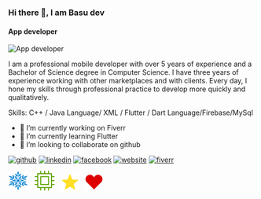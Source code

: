 ### Hi there 👋, I am Basu dev
#### App developer
![App developer](https://scontent.fdac34-1.fna.fbcdn.net/v/t1.6435-9/74705073_2499465000381410_4188818446294712320_n.jpg?_nc_cat=104&ccb=1-7&_nc_sid=09cbfe&_nc_eui2=AeGcXVZesaXvPHXQdZ86lkAWCYwhg3GtyUEJjCGDca3JQfWSmFlUjihKcpjHGfa1bMeKzZuOsm9h-DuKOmuIPrY_&_nc_ohc=P47F3k8ggKgAX9APm7_&_nc_ht=scontent.fdac34-1.fna&oh=00_AT9IUOrYIwienLYUE23zMvBEQfJciYxSUzoL64MZAikRJg&oe=62C68A30)

I am a professional mobile developer with over 5 years of experience and a Bachelor of Science degree in Computer Science. I have three years of experience working with other marketplaces and with clients. Every day, I hone my skills through professional practice to develop more quickly and qualitatively.

Skills: C++ / Java Language/ XML / Flutter / Dart Language/Firebase/MySql

- 🔭 I’m currently working on Fiverr 
- 🌱 I’m currently learning Flutter 
- 👯 I’m looking to collaborate on github 


[<img src='https://cdn.jsdelivr.net/npm/simple-icons@3.0.1/icons/github.svg' alt='github' height='40'>](https://github.com/https://github.com/Basu0369)  [<img src='https://cdn.jsdelivr.net/npm/simple-icons@3.0.1/icons/linkedin.svg' alt='linkedin' height='40'>](https://www.linkedin.com/in/basu-dev-827421155/)  [<img src='https://cdn.jsdelivr.net/npm/simple-icons@3.0.1/icons/facebook.svg' alt='facebook' height='40'>](https://www.facebook.com/basu0)  [<img src='https://cdn.jsdelivr.net/npm/simple-icons@3.0.1/icons/icloud.svg' alt='website' height='40'>](https://appknowlogy.com/)  [<img src='https://cdn.jsdelivr.net/npm/simple-icons@3.0.1/icons/fiverr.svg' alt='fiverr' height='40'>](https://www.fiverr.com/apps_developer1)  

<a href='https://archiveprogram.github.com/'><img src='https://raw.githubusercontent.com/acervenky/animated-github-badges/master/assets/acbadge.gif' width='40' height='40'></a> <a href='https://docs.github.com/en/developers'><img src='https://raw.githubusercontent.com/acervenky/animated-github-badges/master/assets/devbadge.gif' width='40' height='40'></a> <a href='https://stars.github.com/'><img src='https://raw.githubusercontent.com/acervenky/animated-github-badges/master/assets/starbadge.gif' width='35' height='35'></a> <a href='https://docs.github.com/en/github/supporting-the-open-source-community-with-github-sponsors'><img src='https://raw.githubusercontent.com/acervenky/animated-github-badges/master/assets/sponsorbadge.gif' width='35' height='35'></a> 

